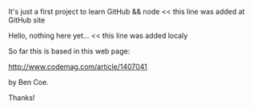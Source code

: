 It's just a first project to learn GitHub && node    << this line was added at GitHub site

Hello, nothing here yet...    << this line was added localy


So far this is based in this web page:

http://www.codemag.com/article/1407041

by Ben Coe.

Thanks!
